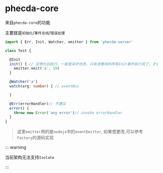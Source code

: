 # phecda-core
来自`phecda-core`的功能

主要就是`初始化`/`事件总线`/`错误处理`

```ts
import { Err, Init, Watcher, emitter } from 'phecda-server'

class Test {

  @Init
  init() { // 实例化后执行，一般是异步任务，只有该模块的所有Init事件执行完了，才会执行父模块(就是引入此模块的模块）的Init
    emitter.emit('a', 10)
  }

  @Watcher('a')
  watch(arg: number) { // eventBus

  }

  @Err(errorHandler)// 不建议
  error() {
    throw new Error('any error')// invoke errorHandler
  }
}
```


> 这里`emitter`用的是`nodejs`中的`eventEmitter`,
> 如果想更改,可以参考`Factory`的源码实现

::: warning

当前架构无法支持`Isolate`

:::